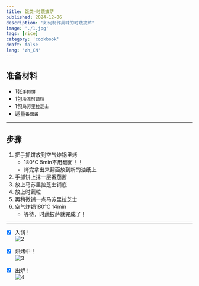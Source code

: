 ```yaml
---
title: 饭类-时蔬披萨
published: 2024-12-06
description: '如何制作美味的时蔬披萨'
image: './1.jpg'
tags: [rice]
category: 'cookbook'
draft: false
lang: 'zh_CN'
---
```


## 准备材料  
- 1张`手抓饼`  
- 1包`冷冻时蔬粒`  
- 1包`马苏里拉芝士`  
- 适量`番茄酱`  

***********

## 步骤  
1. 把手抓饼放到空气炸锅里烤  
    - 180℃ 5min不用翻面！！  
    - 烤完拿出来翻面放到新的油纸上  
2. 手抓饼上抹一层番茄酱  
3. 放上马苏里拉芝士铺底   
4. 放上时蔬粒  
5. 再稍微铺一点马苏里拉芝士
6. 空气炸锅180℃ 14min 
    - 等待，时蔬披萨就完成了！

***********

- [x] 入锅！  
![2](./2.jpg)

- [x] 烘烤中！  
![3](./3.jpg)

- [x] 出炉！  
![4](./4.jpg)
